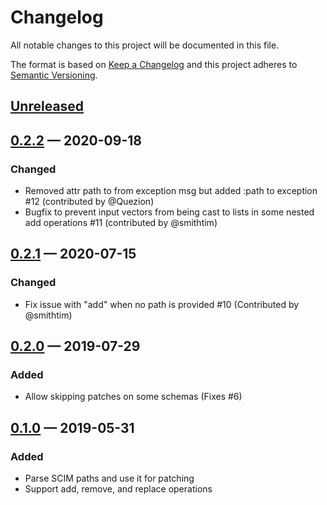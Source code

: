 # Changelog

All notable changes to this project will be documented in this file.

The format is based on [Keep a Changelog](http://keepachangelog.com)
and this project adheres to [Semantic Versioning](http://semver.org/spec/v2.0.0.html).


## [Unreleased]

## [0.2.2] — 2020-09-18

### Changed
- Removed attr path to from exception msg but added :path to exception #12 (contributed by @Quezion)
- Bugfix to prevent input vectors from being cast to lists in some nested add operations #11 (contributed by @smithtim)

## [0.2.1] — 2020-07-15
### Changed
- Fix issue with "add" when no path is provided #10 (Contributed by @smithtim)

## [0.2.0] — 2019-07-29
### Added
- Allow skipping patches on some schemas (Fixes #6)

## [0.1.0] — 2019-05-31
### Added
- Parse SCIM paths and use it for patching
- Support add, remove, and replace operations

[0.1.0]: https://github.com/rkaippully/scim-patch/compare/0.0.0...0.1.0
[0.2.0]: https://github.com/rkaippully/scim-patch/compare/0.1.0...0.2.0
[0.2.1]: https://github.com/rkaippully/scim-patch/compare/0.2.0...0.2.1
[0.2.2]: https://github.com/rkaippully/scim-patch/compare/0.2.1...0.2.2
[Unreleased]: https://github.com/rkaippully/scim-patch/compare/0.2.2...HEAD
